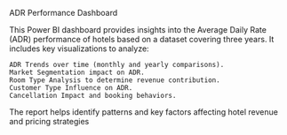 ADR Performance Dashboard

This Power BI dashboard provides insights into the Average Daily Rate (ADR) performance of hotels based on a dataset covering three years. It includes key visualizations to analyze:

    ADR Trends over time (monthly and yearly comparisons).
    Market Segmentation impact on ADR.
    Room Type Analysis to determine revenue contribution.
    Customer Type Influence on ADR.
    Cancellation Impact and booking behaviors.

The report helps identify patterns and key factors affecting hotel revenue and pricing strategies

